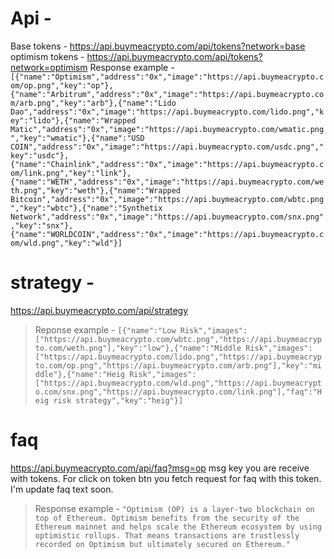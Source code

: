 # Api - 
Base tokens - https://api.buymeacrypto.com/api/tokens?network=base
optimism tokens - https://api.buymeacrypto.com/api/tokens?network=optimism
Response example - 
```[{"name":"Optimism","address":"0x","image":"https://api.buymeacrypto.com/op.png","key":"op"},{"name":"Arbitrum","address":"0x","image":"https://api.buymeacrypto.com/arb.png","key":"arb"},{"name":"Lido Dao","address":"0x","image":"https://api.buymeacrypto.com/lido.png","key":"lido"},{"name":"Wrapped Matic","address":"0x","image":"https://api.buymeacrypto.com/wmatic.png","key":"wmatic"},{"name":"USD COIN","address":"0x","image":"https://api.buymeacrypto.com/usdc.png","key":"usdc"},{"name":"Chainlink","address":"0x","image":"https://api.buymeacrypto.com/link.png","key":"link"},{"name":"WETH","address":"0x","image":"https://api.buymeacrypto.com/weth.png","key":"weth"},{"name":"Wrapped Bitcoin","address":"0x","image":"https://api.buymeacrypto.com/wbtc.png","key":"wbtc"},{"name":"Synthetix Network","address":"0x","image":"https://api.buymeacrypto.com/snx.png","key":"snx"},{"name":"WORLDCOIN","address":"0x","image":"https://api.buymeacrypto.com/wld.png","key":"wld"}]```

# strategy -
https://api.buymeacrypto.com/api/strategy 
> Reponse example - 
```[{"name":"Low Risk","images":["https://api.buymeacrypto.com/wbtc.png","https://api.buymeacrypto.com/weth.png"],"key":"low"},{"name":"Middle Risk","images":["https://api.buymeacrypto.com/lido.png","https://api.buymeacrypto.com/op.png","https://api.buymeacrypto.com/arb.png"],"key":"middle"},{"name":"Heig Risk","images":["https://api.buymeacrypto.com/wld.png","https://api.buymeacrypto.com/snx.png","https://api.buymeacrypto.com/link.png"],"faq":"Heig risk strategy","key":"heig"}]```

# faq 
 https://api.buymeacrypto.com/api/faq?msg=op msg key you are receive with tokens. 
For click on token btn you fetch request for faq with this token. I'm update faq text soon.
> Response example - 
```"Optimism (OP) is a layer-two blockchain on top of Ethereum. Optimism benefits from the security of the Ethereum mainnet and helps scale the Ethereum ecosystem by using optimistic rollups. That means transactions are trustlessly recorded on Optimism but ultimately secured on Ethereum."```
